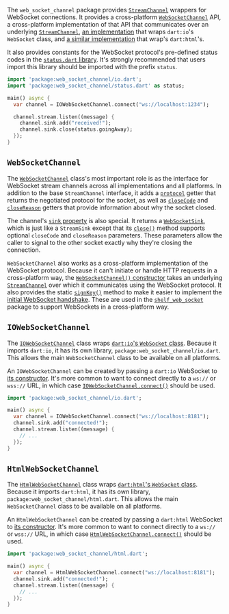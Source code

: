 The `web_socket_channel` package provides [`StreamChannel`][stream_channel]
wrappers for WebSocket connections. It provides a cross-platform
[`WebSocketChannel`][WebSocketChannel] API, a cross-platform implementation of
that API that communicates over an underlying [`StreamChannel`][stream_channel],
[an implementation][IOWebSocketChannel] that wraps `dart:io`'s `WebSocket`
class, and [a similar implementation][HtmlWebSocketChannel] that wrap's
`dart:html`'s.

[stream_channel]: https://pub.dartlang.org/packages/stream_channel
[WebSocketChannel]: https://pub.dartlang.org/documentation/web_socket_channel/latest/web_socket_channel/WebSocketChannel-class.html
[IOWebSocketChannel]: https://pub.dartlang.org/documentation/web_socket_channel/latest/io/IOWebSocketChannel-class.html
[HtmlWebSocketChannel]: https://pub.dartlang.org/documentation/web_socket_channel/latest/html/HtmlWebSocketChannel-class.html

It also provides constants for the WebSocket protocol's pre-defined status codes
in the [`status.dart` library][status]. It's strongly recommended that users
import this library should be imported with the prefix `status`.

[status]: https://pub.dartlang.org/documentation/web_socket_channel/latest/status/status-library.html

```dart
import 'package:web_socket_channel/io.dart';
import 'package:web_socket_channel/status.dart' as status;

main() async {
  var channel = IOWebSocketChannel.connect("ws://localhost:1234");

  channel.stream.listen((message) {
    channel.sink.add("received!");
    channel.sink.close(status.goingAway);
  });
}
```

## `WebSocketChannel`

The [`WebSocketChannel`][WebSocketChannel] class's most important role is as the
interface for WebSocket stream channels across all implementations and all
platforms. In addition to the base `StreamChannel` interface, it adds a
[`protocol`][protocol] getter that returns the negotiated protocol for the
socket, as well as [`closeCode`][closeCode] and [`closeReason`][closeReason]
getters that provide information about why the socket closed.

[protocol]: https://pub.dartlang.org/documentation/web_socket_channel/latest/web_socket_channel/WebSocketChannel/protocol.html
[closeCode]: https://pub.dartlang.org/documentation/web_socket_channel/latest/web_socket_channel/WebSocketChannel/closeCode.html
[closeReason]: https://pub.dartlang.org/documentation/web_socket_channel/latest/web_socket_channel/WebSocketChannel/closeReason.html

The channel's [`sink` property][sink] is also special. It returns a
[`WebSocketSink`][WebSocketSink], which is just like a `StreamSink` except that
its [`close()`][sink.close] method supports optional `closeCode` and
`closeReason` parameters. These parameters allow the caller to signal to the
other socket exactly why they're closing the connection.

[sink]: https://pub.dartlang.org/documentation/web_socket_channel/latest/web_socket_channel/WebSocketChannel/sink.html
[WebSocketSink]: https://pub.dartlang.org/documentation/web_socket_channel/latest/web_socket_channel/WebSocketSink-class.html
[sink.close]: https://pub.dartlang.org/documentation/web_socket_channel/latest/web_socket_channel/WebSocketSink/close.html

`WebSocketChannel` also works as a cross-platform implementation of the
WebSocket protocol. Because it can't initiate or handle HTTP requests in a
cross-platform way, the [`WebSocketChannel()` constructor][new] takes an
underlying [`StreamChannel`][stream_channel] over which it communicates using
the WebSocket protocol. It also provides the static [`signKey()`][signKey]
method to make it easier to implement the [initial WebSocket handshake][]. These
are used in the [`shelf_web_socket`][shelf_web_socket] package to support
WebSockets in a cross-platform way.

[new]: https://pub.dartlang.org/documentation/web_socket_channel/latest/web_socket_channel/WebSocketChannel-class.html
[signKey]: https://pub.dartlang.org/documentation/web_socket_channel/latest/web_socket_channel/WebSocketChannel/signKey.html
[initial WebSocket handshake]: https://tools.ietf.org/html/rfc6455#section-4.2.2
[shelf_web_socket]: https://pub.dartlang.org/packages/shelf_web_socket

## `IOWebSocketChannel`

The [`IOWebSocketChannel`][IOWebSocketChannel] class wraps
[`dart:io`'s `WebSocket` class][io.WebSocket]. Because it imports `dart:io`, it
has its own library, `package:web_socket_channel/io.dart`. This allows the main
`WebSocketChannel` class to be available on all platforms.

[io.WebSocket]: https://api.dartlang.org/latest/dart-io/WebSocket-class.html

An `IOWebSocketChannel` can be created by passing a `dart:io` WebSocket to
[its constructor][IOWebSocketChannel]. It's more common to want to connect
directly to a `ws://` or `wss://` URL, in which case
[`IOWebSocketChannel.connect()`][IOWebSocketChannel.connect] should be used.

[IOWebSocketChannel]: https://pub.dartlang.org/documentation/web_socket_channel/latest/web_socket_channel.io/IOWebSocketChannel-class.html
[IOWebSocketChannel.connect]: https://pub.dartlang.org/documentation/web_socket_channel/latest/web_socket_channel.io/IOWebSocketChannel/IOWebSocketChannel.connect.html

```dart
import 'package:web_socket_channel/io.dart';

main() async {
  var channel = IOWebSocketChannel.connect("ws://localhost:8181");
  channel.sink.add("connected!");
  channel.stream.listen((message) {
    // ...
  });
}
```

## `HtmlWebSocketChannel`

The [`HtmlWebSocketChannel`][HtmlWebSocketChannel] class wraps
[`dart:html`'s `WebSocket` class][html.WebSocket]. Because it imports
`dart:html`, it has its own library, `package:web_socket_channel/html.dart`.
This allows the main `WebSocketChannel` class to be available on all platforms.

[html.WebSocket]: https://api.dartlang.org/latest/dart-html/WebSocket-class.html

An `HtmlWebSocketChannel` can be created by passing a `dart:html` WebSocket to
[its constructor][HtmlWebSocketChannel]. It's more common to want to connect
directly to a `ws://` or `wss://` URL, in which case
[`HtmlWebSocketChannel.connect()`][HtmlWebSocketChannel.connect] should be used.

[HtmlWebSocketChannel]: https://pub.dartlang.org/documentation/web_socket_channel/latest/web_socket_channel.html/HtmlWebSocketChannel-class.html
[HtmlWebSocketChannel.connect]: https://pub.dartlang.org/documentation/web_socket_channel/latest/web_socket_channel.html/HtmlWebSocketChannel/HtmlWebSocketChannel.connect.html

```dart
import 'package:web_socket_channel/html.dart';

main() async {
  var channel = HtmlWebSocketChannel.connect("ws://localhost:8181");
  channel.sink.add("connected!");
  channel.stream.listen((message) {
    // ...
  });
}
```
